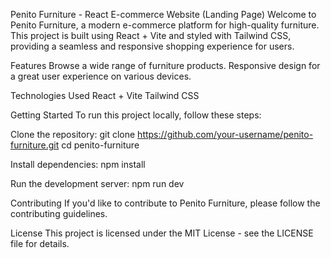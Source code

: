 Penito Furniture - React E-commerce Website (Landing Page)
Welcome to Penito Furniture, a modern e-commerce platform for high-quality furniture. This project is built using React + Vite and styled with Tailwind CSS, providing a seamless and responsive shopping experience for users.

Features
Browse a wide range of furniture products.
Responsive design for a great user experience on various devices.

Technologies Used
React + Vite
Tailwind CSS

Getting Started
To run this project locally, follow these steps:

Clone the repository:
git clone https://github.com/your-username/penito-furniture.git
cd penito-furniture

Install dependencies:
npm install

Run the development server:
npm run dev

Contributing
If you'd like to contribute to Penito Furniture, please follow the contributing guidelines.

License
This project is licensed under the MIT License - see the LICENSE file for details.
